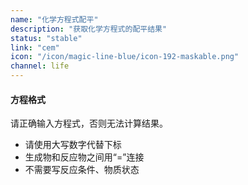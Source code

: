 ```yaml
---
name: "化学方程式配平"
description: "获取化学方程式的配平结果"
status: "stable"
link: "cem"
icon: "/icon/magic-line-blue/icon-192-maskable.png"
channel: life
---
```


#### 方程格式

请正确输入方程式，否则无法计算结果。

-   请使用大写数字代替下标
-   生成物和反应物之间用“=”连接
-   不需要写反应条件、物质状态
